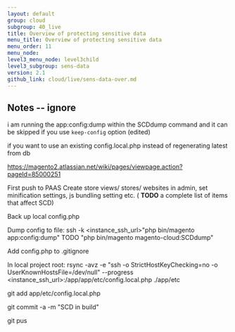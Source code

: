 ```yaml
---
layout: default
group: cloud
subgroup: 40_live
title: Overview of protecting sensitive data 
menu_title: Overview of protecting sensitive data  
menu_order: 11
menu_node: 
level3_menu_node: level3child
level3_subgroup: sens-data
version: 2.1
github_link: cloud/live/sens-data-over.md
---
```


## Notes -- ignore

i am running the app:config:dump within the SCDdump command and it can be skipped if you use `keep-config` option (edited)

if you want to use an existing config.local.php instead of regenerating latest from db

https://magento2.atlassian.net/wiki/pages/viewpage.action?pageId=85000251

First push to PAAS
Create store views/ stores/ websites in admin, set minification settings, js bundling setting etc. ( **TODO** a complete list of items that affect SCD)

Back up local config.php

Dump config to file: ssh -k <instance_ssh_url>"php bin/magento app:config:dump" TODO "php bin/magento magento-cloud:SCDdump"

Add config.php to .gitignore

In local project root: rsync -avz -e "ssh -o StrictHostKeyChecking=no -o UserKnownHostsFile=/dev/null" --progress <instance_ssh_url>:/app/app/etc/config.local.php ./app/etc

git add app/etc/config.local.php

git commit -a -m "SCD in build"

git pus

